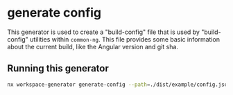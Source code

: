 # generate config

This generator is used to create a "build-config" file that is used by "build-config" utilities
within `common-ng`. This file provides some basic information about the current build, like the
Angular version and git sha.

## Running this generator

```bash
nx workspace-generator generate-config --path=./dist/example/config.json
```
